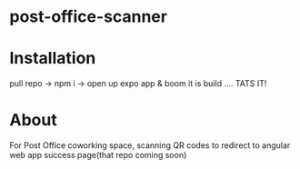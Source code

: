 # post-office-scanner

# Installation 
pull repo -> npm i -> open up expo app & boom it is build .... TATS IT! 

# About 
For Post Office coworking space, scanning QR codes to redirect to angular web app success page(that repo coming soon) 
